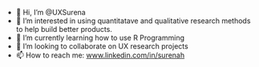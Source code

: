 - 👋 Hi, I’m @UXSurena
- 👀 I’m interested in using quantitatave and qualitative research methods to help build better products. 
- 🌱 I’m currently learning how to use R Programming
- 💞️ I’m looking to collaborate on UX research projects
- 📫 How to reach me: www.linkedin.com/in/surenah

<!---
UXSurena/UXSurena is a ✨ special ✨ repository because its `README.md` (this file) appears on your GitHub profile.
You can click the Preview link to take a look at your changes.
--->
